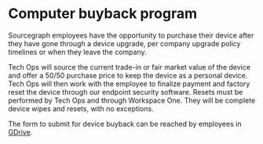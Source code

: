 # Computer buyback program

Sourcegraph employees have the opportunity to purchase their device after they have gone through a device upgrade, per company upgrade policy timelines or when they leave the company.

Tech Ops will source the current trade-in or fair market value of the device and offer a 50/50 purchase price to keep the device as a personal device.
Tech Ops will then work with the employee to finalize payment and factory reset the device through our endpoint security software. Resets must be performed by Tech Ops and through Workspace One. They will be complete device wipes and resets, with no exceptions.

The form to submit for device buyback can be reached by employees in [GDrive](https://docs.google.com/forms/d/e/1FAIpQLScOHJDHYHdmbggRni0NWcg-vn_h0XYc6GrdM4RYlcjxhtirEg/viewform).

